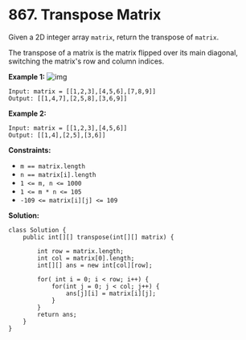 # 867. Transpose Matrix

Given a 2D integer array `matrix`, return the transpose of `matrix`.

The transpose of a matrix is the matrix flipped over its main diagonal, switching the matrix's row and column indices.

**Example 1:**
![img](https://assets.leetcode.com/uploads/2021/02/10/hint_transpose.png)
```
Input: matrix = [[1,2,3],[4,5,6],[7,8,9]]
Output: [[1,4,7],[2,5,8],[3,6,9]]
```
**Example 2:**
```
Input: matrix = [[1,2,3],[4,5,6]]
Output: [[1,4],[2,5],[3,6]]
``` 

**Constraints:**

* ```m == matrix.length```
* ```n == matrix[i].length```
* ```1 <= m, n <= 1000```
* ```1 <= m * n <= 105```
* ```-109 <= matrix[i][j] <= 109```

**Solution:**
```
class Solution {
    public int[][] transpose(int[][] matrix) {

        int row = matrix.length;
        int col = matrix[0].length;
        int[][] ans = new int[col][row];

        for( int i = 0; i < row; i++) {
            for(int j = 0; j < col; j++) {
                ans[j][i] = matrix[i][j];
            }
        }
        return ans;
    }
}
```
